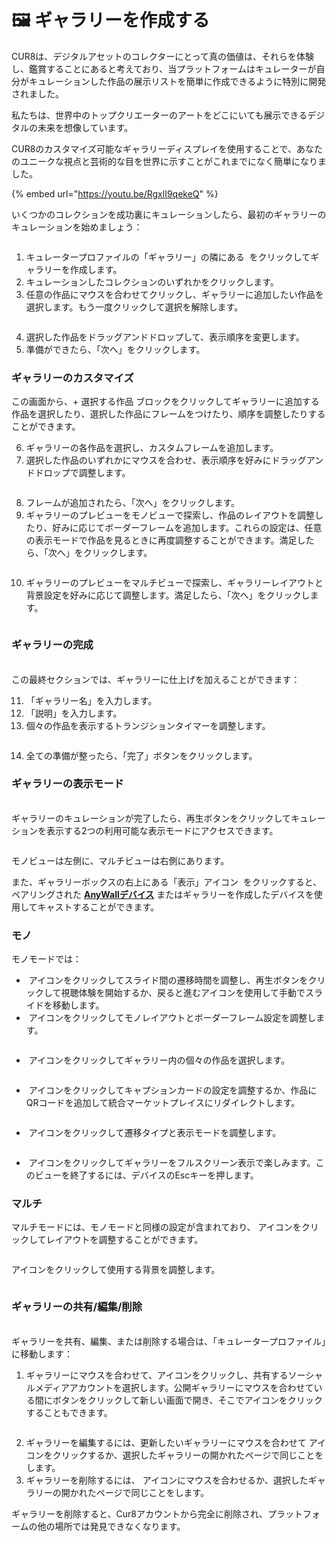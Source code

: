 # 🖼️ ギャラリーを作成する

CUR8は、デジタルアセットのコレクターにとって真の価値は、それらを体験し、鑑賞することにあると考えており、当プラットフォームはキュレーターが自分がキュレーションした作品の展示リストを簡単に作成できるように特別に開発されました。

私たちは、世界中のトップクリエーターのアートをどこにいても展示できるデジタルの未来を想像しています。

CUR8のカスタマイズ可能なギャラリーディスプレイを使用することで、あなたのユニークな視点と芸術的な目を世界に示すことがこれまでになく簡単になりました。

{% embed url="https://youtu.be/RgxlI9qekeQ" %}

いくつかのコレクションを成功裏にキュレーションしたら、最初のギャラリーのキュレーションを始めましょう：

<figure><img src="../../.gitbook/assets/Screenshot 2025-03-21 at 10.03.27.png" alt=""><figcaption></figcaption></figure>

1. キュレータープロファイルの「ギャラリー」の隣にある <img src="../../.gitbook/assets/Screenshot 2024-04-12 at 08.27.05.png" alt="" data-size="line"> をクリックしてギャラリーを作成します。
2. キュレーションしたコレクションのいずれかをクリックします。
3. 任意の作品にマウスを合わせてクリックし、ギャラリーに追加したい作品を選択します。もう一度クリックして選択を解除します。

<figure><img src="../../.gitbook/assets/Screenshot 2025-03-21 at 10.07.32.png" alt=""><figcaption></figcaption></figure>

4. 選択した作品をドラッグアンドドロップして、表示順序を変更します。
5. 準備ができたら、「次へ」をクリックします。

### ギャラリーのカスタマイズ

この画面から、+ 選択する作品 ブロックをクリックしてギャラリーに追加する作品を選択したり、選択した作品にフレームをつけたり、順序を調整したりすることができます。

6. ギャラリーの各作品を選択し、カスタムフレームを追加します。
7. 選択した作品のいずれかにマウスを合わせ、表示順序を好みにドラッグアンドドロップで調整します。

<figure><img src="../../.gitbook/assets/Untitled design (1) (1).gif" alt=""><figcaption></figcaption></figure>

8. フレームが追加されたら、「次へ」をクリックします。
9. ギャラリーのプレビューをモノビューで探索し、作品のレイアウトを調整したり、好みに応じてボーダーフレームを追加します。これらの設定は、任意の表示モードで作品を見るときに再度調整することができます。満足したら、「次へ」をクリックします。

<figure><img src="../../.gitbook/assets/Screenshot 2025-03-21 at 10.11.15.png" alt=""><figcaption></figcaption></figure>

10. ギャラリーのプレビューをマルチビューで探索し、ギャラリーレイアウトと背景設定を好みに応じて調整します。満足したら、「次へ」をクリックします。

<figure><img src="../../.gitbook/assets/Screenshot 2025-03-21 at 10.12.08.png" alt=""><figcaption></figcaption></figure>

### ギャラリーの完成

\
この最終セクションでは、ギャラリーに仕上げを加えることができます：

11. 「ギャラリー名」を入力します。
12. 「説明」を入力します。
13. 個々の作品を表示するトランジションタイマーを調整します。

<figure><img src="../../.gitbook/assets/Screenshot 2025-03-21 at 10.13.37.png" alt=""><figcaption></figcaption></figure>

14. 全ての準備が整ったら、「完了」ボタンをクリックします。

### ギャラリーの表示モード

\
ギャラリーのキュレーションが完了したら、再生ボタンをクリックしてキュレーションを表示する2つの利用可能な表示モードにアクセスできます。

<figure><img src="../../.gitbook/assets/Screenshot 2025-03-21 at 10.15.29.png" alt=""><figcaption></figcaption></figure>

モノビューは左側に、マルチビューは右側にあります。

また、ギャラリーボックスの右上にある「表示」アイコン <img src="../../.gitbook/assets/Screenshot 2025-01-03 at 12.03.25.png" alt="" data-size="line"> をクリックすると、ペアリングされた [**AnyWallデバイス**](https://www.anywall.io) またはギャラリーを作成したデバイスを使用してキャストすることができます。

### モノ

モノモードでは：

* <img src="../../.gitbook/assets/Screenshot 2024-04-12 at 10.21.08.png" alt="" data-size="line"> アイコンをクリックしてスライド間の遷移時間を調整し、再生ボタンをクリックして視聴体験を開始するか、戻ると進むアイコンを使用して手動でスライドを移動します。
* <img src="../../.gitbook/assets/Screenshot 2024-04-12 at 10.18.36.png" alt="" data-size="line"> アイコンをクリックしてモノレイアウトとボーダーフレーム設定を調整します。

<figure><img src="../../.gitbook/assets/Screenshot 2024-07-10 at 15.32.43.png" alt=""><figcaption></figcaption></figure>

* <img src="../../.gitbook/assets/Screenshot 2024-04-12 at 10.23.12.png" alt="" data-size="line"> アイコンをクリックしてギャラリー内の個々の作品を選択します。

<figure><img src="../../.gitbook/assets/Screenshot 2024-07-10 at 15.33.41.png" alt=""><figcaption></figcaption></figure>

* <img src="../../.gitbook/assets/Screenshot 2024-07-10 at 15.35.31.png" alt="" data-size="line"> アイコンをクリックしてキャプションカードの設定を調整するか、作品にQRコードを追加して統合マーケットプレイスにリダイレクトします。

<figure><img src="../../.gitbook/assets/Screenshot 2024-07-10 at 15.36.04.png" alt=""><figcaption></figcaption></figure>

* <img src="../../.gitbook/assets/Screenshot 2024-04-12 at 10.26.05.png" alt="" data-size="line"> アイコンをクリックして遷移タイプと表示モードを調整します。

<figure><img src="../../.gitbook/assets/Screenshot 2024-07-10 at 15.34.37.png" alt=""><figcaption></figcaption></figure>

* <img src="../../.gitbook/assets/Screenshot 2024-04-12 at 11.22.57.png" alt="" data-size="line"> アイコンをクリックしてギャラリーをフルスクリーン表示で楽しみます。このビューを終了するには、デバイスのEscキーを押します。

### マルチ

マルチモードには、モノモードと同様の設定が含まれており、<img src="../../.gitbook/assets/Screenshot 2024-04-12 at 11.28.36.png" alt="" data-size="line"> アイコンをクリックしてレイアウトを調整することができます。

<figure><img src="../../.gitbook/assets/Screenshot 2024-07-11 at 15.55.14.png" alt=""><figcaption></figcaption></figure>

<img src="../../.gitbook/assets/Screenshot 2024-04-12 at 11.29.15.png" alt="" data-size="line">アイコンをクリックして使用する背景を調整します。

<figure><img src="../../.gitbook/assets/Screenshot 2024-07-10 at 15.39.29.png" alt=""><figcaption></figcaption></figure>

### ギャラリーの共有/編集/削除

\
ギャラリーを共有、編集、または削除する場合は、「キュレータープロファイル」に移動します：

1. ギャラリーにマウスを合わせて、<img src="../../.gitbook/assets/Screenshot 2024-07-10 at 15.26.24.png" alt="" data-size="line">アイコンをクリックし、共有するソーシャルメディアアカウントを選択します。公開ギャラリーにマウスを合わせている間に<img src="../../.gitbook/assets/Screenshot 2024-07-11 at 15.56.45.png" alt="" data-size="line">ボタンをクリックして新しい画面で開き、そこで<img src="../../.gitbook/assets/Screenshot 2024-07-10 at 15.26.24.png" alt="" data-size="line">アイコンをクリックすることもできます。

<figure><img src="../../.gitbook/assets/Screenshot 2025-01-03 at 13.32.58.png" alt=""><figcaption></figcaption></figure>

2. ギャラリーを編集するには、更新したいギャラリーにマウスを合わせて<img src="../../.gitbook/assets/Screenshot 2024-04-12 at 11.39.40.png" alt="" data-size="line"> アイコンをクリックするか、選択したギャラリーの開かれたページで同じことをします。
3. ギャラリーを削除するには、<img src="../../.gitbook/assets/Screenshot 2024-04-12 at 11.40.39.png" alt="" data-size="line"> アイコンにマウスを合わせるか、選択したギャラリーの開かれたページで同じことをします。

ギャラリーを削除すると、Cur8アカウントから完全に削除され、プラットフォームの他の場所では発見できなくなります。